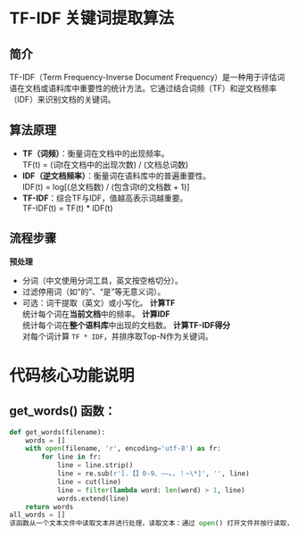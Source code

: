 # TF-IDF 关键词提取算法
## 简介
TF-IDF（Term Frequency-Inverse Document Frequency）是一种用于评估词语在文档或语料库中重要性的统计方法。它通过结合词频（TF）和逆文档频率（IDF）来识别文档的关键词。

## 算法原理
- **TF（词频）**：衡量词在文档中的出现频率。  
  TF(t) = (词t在文档中的出现次数) / (文档总词数)  
- **IDF（逆文档频率）**：衡量词在语料库中的普遍重要性。  
  IDF(t) = log[(总文档数) / (包含词t的文档数 + 1)] 
- **TF-IDF**：综合TF与IDF，值越高表示词越重要。  
  TF-IDF(t) = TF(t) * IDF(t)

## 流程步骤
 **预处理**  
   - 分词（中文使用分词工具，英文按空格切分）。
   - 过滤停用词（如“的”、“是”等无意义词）。
   - 可选：词干提取（英文）或小写化。
 **计算TF**  
   统计每个词在**当前文档**中的频率。
 **计算IDF**  
   统计每个词在**整个语料库**中出现的文档数。
 **计算TF-IDF得分**  
   对每个词计算 `TF * IDF`，并排序取Top-N作为关键词。
# 代码核心功能说明
## get_words() 函数：
```python
def get_words(filename):
    words = []
    with open(filename, 'r', encoding='utf-8') as fr:
        for line in fr:
            line = line.strip()
            line = re.sub(r'[.【】0-9、——。，！~\*]', '', line)
            line = cut(line)
            line = filter(lambda word: len(word) > 1, line)
            words.extend(line)
    return words
all_words = []
该函数从一个文本文件中读取文本并进行处理，读取文本：通过 open() 打开文件并按行读取，去除无效字符：使用正则表达式 re.sub() 来去除常见的无效字符（如数字、标点符号等），分词：利用 jieba.cut() 对每一行文本进行分词处理。
